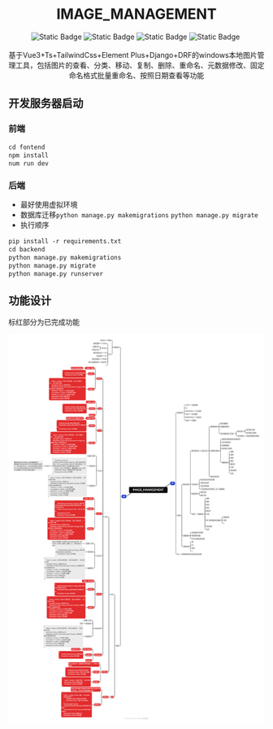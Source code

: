 <h1 align="center"> IMAGE_MANAGEMENT </h1>

<div align="center">
    <img alt="Static Badge" src="https://img.shields.io/badge/Vue-3.5.13-gray?style=flat&logo=vue.js&labelColor=black">
    <img alt="Static Badge" src="https://img.shields.io/badge/Vite-6.3.5-gray?style=flat&logo=vite&labelColor=black">
    <img alt="Static Badge" src="https://img.shields.io/badge/Element_Plus-2.9.10-gray?style=flat&logo=elementplus&labelColor=black">
    <img alt="Static Badge" src="https://img.shields.io/badge/Django-5.2.1-gray?style=flat&logo=django&labelColor=black">
    <img src="https://img.shields.io/badge/DEV-1-gray?style=flat&labelColor=red" alt=""/>
</div><br/>

<div align="center"> 基于Vue3+Ts+TailwindCss+Element Plus+Django+DRF的windows本地图片管理工具，包括图片的查看、分类、移动、复制、删除、重命名、元数据修改、固定命名格式批量重命名、按照日期查看等功能</div>

## 开发服务器启动
### 前端
```console
cd fontend
npm install
num run dev
```

### 后端
 - 最好使用虚拟环境
 - 数据库迁移`python manage.py makemigrations` `python manage.py migrate`
 - 执行顺序
```console
pip install -r requirements.txt
cd backend
python manage.py makemigrations
python manage.py migrate
python manage.py runserver
```

## 功能设计
标红部分为已完成功能

<a href="Function Design/IMAGE_MANAGEMENT.pdf" title="点击查看功能设计思维导图PDF">
  <img 
    src="Function Design/IMAGE_MANAGEMENT.png" 
    alt="功能设计思维导图" 
    title="功能设计思维导图"
    style="border: none;">
</a>
